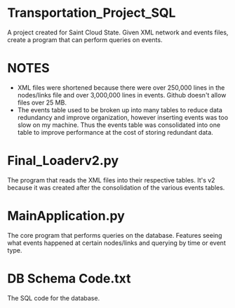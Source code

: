 # Transportation_Project_SQL
A project created for Saint Cloud State. Given XML network and events files, create a program that can perform queries on events.

# NOTES
* XML files were shortened because there were over 250,000 lines in the nodes/links file and over 3,000,000 lines in events. Github doesn't allow files over 25 MB.
* The events table used to be broken up into many tables to reduce data redundancy and improve organization, however inserting events was too slow on my machine. Thus the events table was consolidated into one table to improve performance at the cost of storing redundant data.

# Final_Loaderv2.py
The program that reads the XML files into their respective tables. It's v2 because it was created after the consolidation of the various events tables.

# MainApplication.py
The core program that performs queries on the database. Features seeing what events happened at certain nodes/links and querying by time or event type.

# DB Schema Code.txt
The SQL code for the database.
